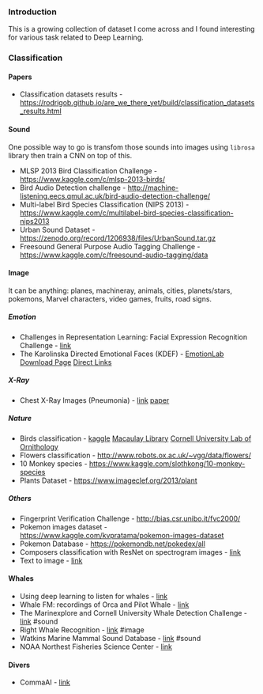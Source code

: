 ### Introduction
This is a growing collection of dataset I come across and I found interesting for various task related to Deep Learning.

### Classification

#### Papers
- Classification datasets results - https://rodrigob.github.io/are_we_there_yet/build/classification_datasets_results.html

#### Sound
One possible way to go is transfom those sounds into images using `librosa` library then train a CNN on top of this.
- MLSP 2013 Bird Classification Challenge - https://www.kaggle.com/c/mlsp-2013-birds/
- Bird Audio Detection challenge - http://machine-listening.eecs.qmul.ac.uk/bird-audio-detection-challenge/
- Multi-label Bird Species Classification (NIPS 2013) - https://www.kaggle.com/c/multilabel-bird-species-classification-nips2013
- Urban Sound Dataset - https://zenodo.org/record/1206938/files/UrbanSound.tar.gz
- Freesound General Purpose Audio Tagging Challenge - https://www.kaggle.com/c/freesound-audio-tagging/data

#### Image
It can be anything: planes, machineray, animals, cities, planets/stars, pokemons, Marvel characters, video games, fruits, road signs.

##### Emotion
- Challenges in Representation Learning: Facial Expression Recognition Challenge - [link](https://www.kaggle.com/c/challenges-in-representation-learning-facial-expression-recognition-challenge/)
- The Karolinska Directed Emotional Faces (KDEF) - [EmotionLab](http://www.emotionlab.se/kdef/) [Download Page](http://kdef.se/download-2/index.html) [Direct Links](http://kdef.se/download-2/7Yri1UsotH.html)

##### X-Ray
- Chest X-Ray Images (Pneumonia) - [link](https://www.kaggle.com/paultimothymooney/chest-xray-pneumonia) [paper](https://data.mendeley.com/datasets/rscbjbr9sj/2)

##### Nature
- Birds classification - [kaggle](https://www.kaggle.com/c/birds-classification) [Macaulay Library](https://search.macaulaylibrary.org/catalog) [Cornell University Lab of Ornithology](https://www.allaboutbirds.org/guide/California_Scrub-Jay/overview)
- Flowers classification - http://www.robots.ox.ac.uk/~vgg/data/flowers/
- 10 Monkey species - https://www.kaggle.com/slothkong/10-monkey-species
- Plants Dataset - https://www.imageclef.org/2013/plant

##### Others
- Fingerprint Verification Challenge - http://bias.csr.unibo.it/fvc2000/
- Pokemon images dataset - https://www.kaggle.com/kvpratama/pokemon-images-dataset
- Pokemon Database - https://pokemondb.net/pokedex/all
- Composers classification with ResNet on spectrogram images - [link](https://medium.com/@zachcaceres/deep-learning-can-we-use-computer-vision-to-predict-the-composer-of-classical-music-464dd5516996)
- Text to image - [link](https://t2i.cvalenzuelab.com/)

#### Whales
- Using deep learning to listen for whales - [link](http://danielnouri.org/notes/2014/01/10/using-deep-learning-to-listen-for-whales/)
- Whale FM: recordings of Orca and Pilot Whale - [link](https://whale.fm/)
- The Marinexplore and Cornell University Whale Detection Challenge - [link](https://www.kaggle.com/c/whale-detection-challenge/data) #sound
- Right Whale Recognition - [link](https://www.kaggle.com/c/noaa-right-whale-recognition/data) #image
- Watkins Marine Mammal Sound Database - [link](https://cis.whoi.edu/science/B/whalesounds/index.cfm) #sound
- NOAA Northest Fisheries Science Center - [link](https://www.nefsc.noaa.gov/psb/acoustics/sounds.html)

#### Divers
- CommaAI - [link](https://github.com/commaai/research)
